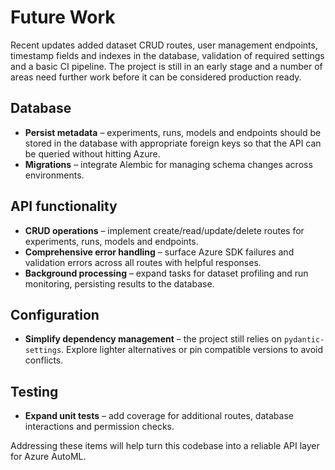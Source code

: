 # Future Work

Recent updates added dataset CRUD routes, user management endpoints, timestamp fields and indexes in the database, validation of required settings and a basic CI pipeline. The project is still in an early stage and a number of areas need further work before it can be considered production ready.

## Database

- **Persist metadata** – experiments, runs, models and endpoints should be stored in the database with appropriate foreign keys so that the API can be queried without hitting Azure.
- **Migrations** – integrate Alembic for managing schema changes across environments.

## API functionality

- **CRUD operations** – implement create/read/update/delete routes for experiments, runs, models and endpoints.
- **Comprehensive error handling** – surface Azure SDK failures and validation errors across all routes with helpful responses.
- **Background processing** – expand tasks for dataset profiling and run monitoring, persisting results to the database.

## Configuration

- **Simplify dependency management** – the project still relies on `pydantic-settings`. Explore lighter alternatives or pin compatible versions to avoid conflicts.

## Testing

- **Expand unit tests** – add coverage for additional routes, database interactions and permission checks.

Addressing these items will help turn this codebase into a reliable API layer for Azure AutoML.
